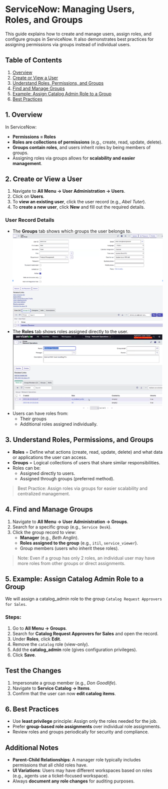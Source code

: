 # ServiceNow: Managing Users, Roles, and Groups

This guide explains how to create and manage users, assign roles, and configure groups in ServiceNow. It also demonstrates best practices for assigning permissions via groups instead of individual users.

## Table of Contents
1. [Overview](#overview)
2. [Create or View a User](#create-or-view-a-user)
3. [Understand Roles, Permissions, and Groups](#understand-roles-permissions-and-groups)
4. [Find and Manage Groups](#find-and-manage-groups)
5. [Example: Assign Catalog Admin Role to a Group](#example-assign-catalog-admin-role-to-a-group)
6. [Best Practices](#best-practice)

<a name="overview"></a> 
## 1. Overview
In ServiceNow:
- **Permissions = Roles**
- **Roles are collections of permissions** (e.g., create, read, update, delete).
- **Groups contain roles**, and users inherit roles by being members of groups.
- Assigning roles via groups allows for **scalability and easier management**.

<a name="create-or-view-a-user"></a>
## 2. Create or View a User
1. Navigate to **All Menu → User Administration → Users**.
2. Click on **Users**.
3. To **view an existing user**, click the user record (e.g., *Abel Tuter*).
4. To **create a new user**, click **New** and fill out the required details.

### User Record Details
- The **Groups** tab shows which groups the user belongs to.
  ![](https://github.com/CodeWithLuwam/June-26-Users-and-Roles/blob/main/Images/Groubs%20tab-%20Which%20Group%20User%20Belongs%20To.png?raw=true)
- The **Roles** tab shows roles assigned directly to the user.
  ![](https://github.com/CodeWithLuwam/June-26-Users-and-Roles/blob/main/Images/Roles%20tab-%20Roles%20Assigned%20Directly%20to%20User.png?raw=true)
- Users can have roles from:
  -   Their groups
  -   Additional roles assigned individually.

<a name="understand-roles-permissions-and-groups"></a>
## 3. Understand Roles, Permissions, and Groups
- **Roles** = Define what actions (create, read, update, delete) and what data or applications the user can access.
- **Groups** = Logical collections of users that share similar responsibilities.
- Roles can be:
  - Assigned directly to users.
  - Assigned through groups (preferred method).
>Best Practice: Assign roles via groups for easier scalability and centralized management.

<a name="find-and-manage-groups"></a>
## 4. Find and Manage Groups
1. Navigate to **All Menu → User Administration → Groups**.
2. Search for a specific group (e.g., `Service Desk`).
3. Click the group record to view:
   - **Manager** (e.g., *Beth Anglin*).
   - **Roles assigned to the group** (e.g., `itil`, `service_viewer`).
   - Group members (users who inherit these roles).

>Note:
>Even if a group has only 2 roles, an individual user may have more roles from other groups or direct assignments.

<a name="example-assign-catalog-admin-role-to-a-group"></a>
## 5. Example: Assign Catalog Admin Role to a Group
We will assign a catalog_admin role to the group `Catalog Request Approvers for Sales`.
### Steps:
1. Go to **All Menu → Groups**.
2. Search for **Catalog Request Approvers for Sales** and open the record.
3. Under **Roles**, click **Edit**.
4. Remove the `catalog` role (view-only).
5. Add the **catalog_admin** role (gives configuration privileges).
6. Click **Save**.

## Test the Changes
1. Impersonate a group member (e.g., *Don Goodlife*).
2. Navigate to **Service Catalog → Items**.
3. Confirm that the user can now **edit catalog items**.

<a name="best-practice"></a>
## 6. Best Practices
- Use **least privilege** principle: Assign only the roles needed for the job.
- Prefer **group-based role assignments** over individual role assignments.
- Review roles and groups periodically for security and compliance.

## Additional Notes
- **Parent-Child Relationships**: A manager role typically includes permissions that all child roles have.
- **UI Variations**: Users may have different workspaces based on roles (e.g., agents use a ticket-focused workspace).
- Always **document any role changes** for auditing purposes.

